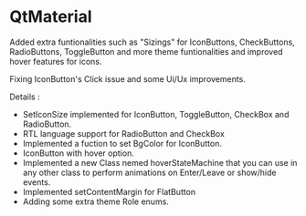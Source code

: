 # QtMaterial

Added extra funtionalities such as "Sizings" for IconButtons, CheckButtons, RadioButtons, ToggleButton and more theme funtionalities and improved hover features for icons.

Fixing IconButton's Click issue and some Ui/Ux improvements.

Details : 

- SetIconSize implemented for IconButton, ToggleButton, CheckBox and RadioButton.
- RTL language support for RadioButton and CheckBox
- Implemented a fuction to set BgColor for IconButton.
- IconButton with hover option. 
- Implemented a new Class nemed hoverStateMachine that you can use in any other class to perform animations on Enter/Leave or show/hide events.
- Implemented setContentMargin for FlatButton
- Adding some extra theme Role enums.
